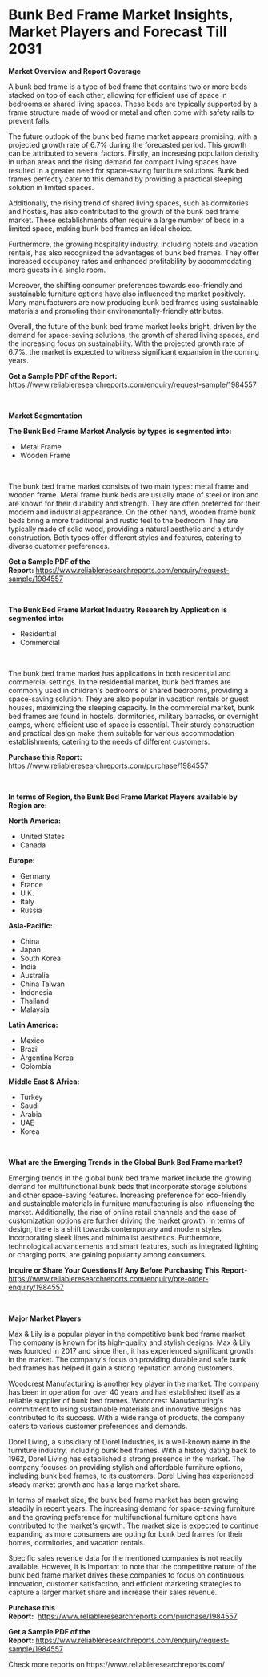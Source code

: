 <p><h1>Bunk Bed Frame Market Insights, Market Players and Forecast Till 2031</h1></p><p><strong>Market Overview and Report Coverage</strong></p>
<p><p>A bunk bed frame is a type of bed frame that contains two or more beds stacked on top of each other, allowing for efficient use of space in bedrooms or shared living spaces. These beds are typically supported by a frame structure made of wood or metal and often come with safety rails to prevent falls.</p><p>The future outlook of the bunk bed frame market appears promising, with a projected growth rate of 6.7% during the forecasted period. This growth can be attributed to several factors. Firstly, an increasing population density in urban areas and the rising demand for compact living spaces have resulted in a greater need for space-saving furniture solutions. Bunk bed frames perfectly cater to this demand by providing a practical sleeping solution in limited spaces.</p><p>Additionally, the rising trend of shared living spaces, such as dormitories and hostels, has also contributed to the growth of the bunk bed frame market. These establishments often require a large number of beds in a limited space, making bunk bed frames an ideal choice.</p><p>Furthermore, the growing hospitality industry, including hotels and vacation rentals, has also recognized the advantages of bunk bed frames. They offer increased occupancy rates and enhanced profitability by accommodating more guests in a single room.</p><p>Moreover, the shifting consumer preferences towards eco-friendly and sustainable furniture options have also influenced the market positively. Many manufacturers are now producing bunk bed frames using sustainable materials and promoting their environmentally-friendly attributes.</p><p>Overall, the future of the bunk bed frame market looks bright, driven by the demand for space-saving solutions, the growth of shared living spaces, and the increasing focus on sustainability. With the projected growth rate of 6.7%, the market is expected to witness significant expansion in the coming years.</p></p>
<p><strong>Get a Sample PDF of the Report:</strong> <a href="https://www.reliableresearchreports.com/enquiry/request-sample/1984557">https://www.reliableresearchreports.com/enquiry/request-sample/1984557</a></p>
<p>&nbsp;</p>
<p><strong>Market Segmentation</strong></p>
<p><strong>The Bunk Bed Frame Market Analysis by types is segmented into:</strong></p>
<p><ul><li>Metal Frame</li><li>Wooden Frame</li></ul></p>
<p>&nbsp;</p>
<p><p>The bunk bed frame market consists of two main types: metal frame and wooden frame. Metal frame bunk beds are usually made of steel or iron and are known for their durability and strength. They are often preferred for their modern and industrial appearance. On the other hand, wooden frame bunk beds bring a more traditional and rustic feel to the bedroom. They are typically made of solid wood, providing a natural aesthetic and a sturdy construction. Both types offer different styles and features, catering to diverse customer preferences.</p></p>
<p><strong>Get a Sample PDF of the Report:</strong>&nbsp;<a href="https://www.reliableresearchreports.com/enquiry/request-sample/1984557">https://www.reliableresearchreports.com/enquiry/request-sample/1984557</a></p>
<p>&nbsp;</p>
<p><strong>The Bunk Bed Frame Market Industry Research by Application is segmented into:</strong></p>
<p><ul><li>Residential</li><li>Commercial</li></ul></p>
<p>&nbsp;</p>
<p><p>The bunk bed frame market has applications in both residential and commercial settings. In the residential market, bunk bed frames are commonly used in children's bedrooms or shared bedrooms, providing a space-saving solution. They are also popular in vacation rentals or guest houses, maximizing the sleeping capacity. In the commercial market, bunk bed frames are found in hostels, dormitories, military barracks, or overnight camps, where efficient use of space is essential. Their sturdy construction and practical design make them suitable for various accommodation establishments, catering to the needs of different customers.</p></p>
<p><strong>Purchase this Report:</strong>&nbsp; <a href="https://www.reliableresearchreports.com/purchase/1984557">https://www.reliableresearchreports.com/purchase/1984557</a></p>
<p>&nbsp;</p>
<p><strong>In terms of Region, the Bunk Bed Frame Market Players available by Region are:</strong></p>
<p>
    <p> <strong> North America: </strong>
        <ul>
            <li>United States</li>
            <li>Canada</li>
        </ul>
        </p> 
    <p> <strong> Europe: </strong>
        <ul>
            <li>Germany</li>
            <li>France</li>
            <li>U.K.</li>
            <li>Italy</li>
            <li>Russia</li>
        </ul>
        </p> 
    <p> <strong> Asia-Pacific: </strong>
        <ul>
            <li>China</li>
            <li>Japan</li>
            <li>South Korea</li>
            <li>India</li>
            <li>Australia</li>
            <li>China Taiwan</li>
            <li>Indonesia</li>
            <li>Thailand</li>
            <li>Malaysia</li>
        </ul>
        </p> 
    <p> <strong> Latin America: </strong>
        <ul>
            <li>Mexico</li>
            <li>Brazil</li>
            <li>Argentina Korea</li>
            <li>Colombia</li>
        </ul>
        </p> 
    <p> <strong> Middle East & Africa: </strong>
        <ul>
            <li>Turkey</li>
            <li>Saudi</li>
            <li>Arabia</li>
            <li>UAE</li>
            <li>Korea</li>
        </ul>
    </p>
    </p>
<p>&nbsp;</p>
<p><strong>What are the Emerging Trends in the Global Bunk Bed Frame market?</strong></p>
<p><p>Emerging trends in the global bunk bed frame market include the growing demand for multifunctional bunk beds that incorporate storage solutions and other space-saving features. Increasing preference for eco-friendly and sustainable materials in furniture manufacturing is also influencing the market. Additionally, the rise of online retail channels and the ease of customization options are further driving the market growth. In terms of design, there is a shift towards contemporary and modern styles, incorporating sleek lines and minimalist aesthetics. Furthermore, technological advancements and smart features, such as integrated lighting or charging ports, are gaining popularity among consumers.</p></p>
<p><strong>Inquire or Share Your Questions If Any Before Purchasing This Report</strong>- <a href="https://www.reliableresearchreports.com/enquiry/pre-order-enquiry/1984557">https://www.reliableresearchreports.com/enquiry/pre-order-enquiry/1984557</a></p>
<p>&nbsp;</p>
<p><strong>Major Market Players</strong></p>
<p><p>Max & Lily is a popular player in the competitive bunk bed frame market. The company is known for its high-quality and stylish designs. Max & Lily was founded in 2017 and since then, it has experienced significant growth in the market. The company's focus on providing durable and safe bunk bed frames has helped it gain a strong reputation among customers.</p><p>Woodcrest Manufacturing is another key player in the market. The company has been in operation for over 40 years and has established itself as a reliable supplier of bunk bed frames. Woodcrest Manufacturing's commitment to using sustainable materials and innovative designs has contributed to its success. With a wide range of products, the company caters to various customer preferences and demands.</p><p>Dorel Living, a subsidiary of Dorel Industries, is a well-known name in the furniture industry, including bunk bed frames. With a history dating back to 1962, Dorel Living has established a strong presence in the market. The company focuses on providing stylish and affordable furniture options, including bunk bed frames, to its customers. Dorel Living has experienced steady market growth and has a large market share.</p><p>In terms of market size, the bunk bed frame market has been growing steadily in recent years. The increasing demand for space-saving furniture and the growing preference for multifunctional furniture options have contributed to the market's growth. The market size is expected to continue expanding as more consumers are opting for bunk bed frames for their homes, dormitories, and vacation rentals.</p><p>Specific sales revenue data for the mentioned companies is not readily available. However, it is important to note that the competitive nature of the bunk bed frame market drives these companies to focus on continuous innovation, customer satisfaction, and efficient marketing strategies to capture a larger market share and increase their sales revenue.</p></p>
<p><strong>Purchase this Report:</strong>&nbsp;&nbsp;<a href="https://www.reliableresearchreports.com/purchase/1984557">https://www.reliableresearchreports.com/purchase/1984557</a></p>
<p></p>
<p><strong>Get a Sample PDF of the Report:</strong>&nbsp;<a href="https://www.reliableresearchreports.com/enquiry/request-sample/1984557">https://www.reliableresearchreports.com/enquiry/request-sample/1984557</a></p>
<p>Check more reports on https://www.reliableresearchreports.com/</p>